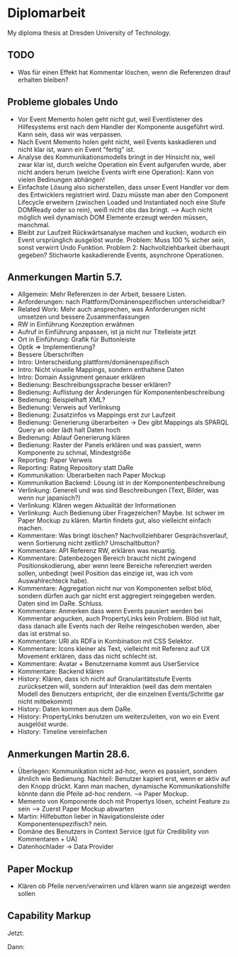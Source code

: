 # Diplomarbeit

My diploma thesis at Dresden University of Technology.

## TODO

* Was für einen Effekt hat Kommentar löschen, wenn die Referenzen drauf erhalten bleiben?

## Probleme globales Undo

* Vor Event Memento holen geht nicht gut, weil Eventlistener des Hilfesystems erst nach dem Handler der Komponente ausgeführt wird. Kann sein, dass wir was verpassen.
* Nach Event Memento holen geht nicht, weil Events kaskadieren und nicht klar ist, wann ein Event "fertig" ist.
* Analyse des Kommunikationsmodells bringt in der Hinsicht nix, weil zwar klar ist, durch welche Operation ein Event aufgerufen wurde, aber nicht anders herum (welche Events wirft eine Operation): Kann von vielen Bedinungen abhängen!
* Einfachste Lösung also sicherstellen, dass unser Event Handler vor dem des Entwicklers registriert wird. Dazu müsste man aber den Component Lifecycle erweitern (zwischen Loaded und Instantiated noch eine Stufe DOMReady oder so rein), weiß nicht obs das bringt. --> Auch nicht möglich weil dynamisch DOM Elemente erzeugt werden müssen, manchmal.
* Bleibt zur Laufzeit Rückwärtsanalyse machen und kucken, wodurch ein Event ursprünglich ausgelöst wurde. Problem: Muss 100 % sicher sein, sonst verwirrt Undo Funktion. Problem 2: Nachvollziehbarkeit überhaupt gegeben? Stichworte kaskadierende Events, asynchrone Operationen.

## Anmerkungen Martin 5.7.

* Allgemein: Mehr Referenzen in der Arbeit, bessere Listen.
* Anforderungen: nach Plattform/Domänenspezifischen unterscheidbar?
* Related Work: Mehr auch ansprechen, was Anforderungen nicht umsetzen und bessere Zusammenfassungen
* RW in Einführung Konzeption erwähnen
* Aufruf in Einführung anpassen, ist ja nicht nur Titelleiste jetzt
* Ort in Einführung: Grafik für Buttonleiste
* Optik => Implementierung?
* Bessere Überschriften
* Intro: Unterscheidung plattform/domänenspezifisch
* Intro: Nicht visuelle Mappings, sondern enthaltene Daten
* Intro: Domain Assignment genauer erklären
* Bedienung: Beschreibungssprache besser erklären?
* Bedienung: Auflistung der Änderungen für Komponentenbeschreibung
* Bedienung: Beispielhaft XML?
* Bedienung: Verweis auf Verlinkung
* Bedienung: Zusatzinfos vs Mappings erst zur Laufzeit
* Bedienung: Generierung überarbeiten -> Dev gibt Mappings als SPARQL Query an oder lädt halt Daten hoch
* Bedienung: Ablauf Generierung klären
* Bedienung: Raster der Panels erklären und was passiert, wenn Komponente zu schmal, Mindestgröße
* Reporting: Paper Verweis
* Reporting: Rating Repository statt DaRe
* Kommunikation: Überarbeiten nach Paper Mockup
* Kommunikation Backend: Lösung ist in der Komponentenbeschreibung
* Verlinkung: Generell und was sind Beschreibungen (Text, Bilder, was wenn nur japanisch?)
* Verlinkung: Klären wegen Aktualität der Informationen
* Verlinkung: Auch Bedienung über Fragezeichen? Maybe. Ist schwer im Paper Mockup zu klären. Martin findets gut, also vielleicht einfach machen.
* Kommentare: Was bringt löschen? Nachvollziehbarer Gesprächsverlauf, wenn Sortierung nicht zeitlich? Umschaltbutton?
* Kommentare: API Referenz RW, erklären was neuartig.
* Kommentare: Datenbezogen Bereich braucht nicht zwingend Positionskodierung, aber wenn leere Bereiche referenziert werden sollen, unbedingt (weil Position das einzige ist, was ich vom Auswahlrechteck habe).
* Kommentare: Aggregation nicht nur von Komponenten selbst blöd, sondern dürfen auch gar nicht erst aggregiert reingegeben werden. Daten sind im DaRe. Schluss.
* Kommentare: Anmerken dass wenn Events pausiert werden bei Kommentar angucken, auch PropertyLinks kein Problem. Blöd ist halt, dass danach alle Events nach der Reihe reingeschoben werden, aber das ist erstmal so.
* Kommentare: URI als RDFa in Kombination mit CSS Selektor.
* Kommentare: Icons kleiner als Text, vielleicht mit Referenz auf UX Movement erklären, dass das nicht schlecht ist.
* Kommentare: Avatar + Benutzername kommt aus UserService
* Kommentare: Backend klären
* History: Klären, dass ich nicht auf Granularitätsstufe Events zurücksetzen will, sondern auf Interaktion (weil das dem mentalen Modell des Benutzers entspricht, der die einzelnen Events/Schritte gar nicht mitbekommt)
* History: Daten kommen aus dem DaRe.
* History: PropertyLinks benutzen um weiterzuleiten, von wo ein Event ausgelöst wurde.
* History: Timeline vereinfachen

## Anmerkungen Martin 28.6.

* Überlegen: Kommunikation nicht ad-hoc, wenn es passiert, sondern ähnlich wie Bedienung. Nachteil: Benutzer kapiert erst, wenn er aktiv auf den Knopp drückt. Kann man machen, dynamische Kommunikationshilfe könnte dann die Pfeile ad-hoc rendern. --> Paper Mockup.
* Memento von Komponente doch mit Propertys lösen, scheint Feature zu sein --> Zuerst Paper Mockup abwarten
* Martin: Hilfebutton lieber in Navigationsleiste oder Komponentenspezifisch? nein.
* Domäne des Benutzers in Context Service (gut für Credibility von Kommentaren + UA)
* Datenhochlader -> Data Provider

## Paper Mockup

* Klären ob Pfeile nerven/verwirren und klären wann sie angezeigt werden sollen

## Capability Markup

Jetzt:

<capability id="search" activity="ua:search" entity="trvl:location"/>

Dann:

<!-- aktion -->
<capability id="search" activity="ua:search" entity="trvl:location" operations="searchOps" wait="5s" />

<!-- äquivalente operationen -->
<operations id="searchOps" testData="new york" relatedConcept="dbpedia:Search">
	<operation id="clickSearch" css="button.search" viso="a:click" />
	<operation id="typeSearch" css="button.search" viso="a:type" which="space" />
	<sequentialOperation id="menuSearch">
		<operation id="clickMenu" css="div.menu" viso="a:click" />
		<operation id="clickMenuSearch" css="div.menu > div.search" viso="a:click" />
	</sequentialOperation>
	<parallelOperation id="blublu" css=".vis">
		<operation id="pressStrg" viso="a:type" which="strg" />
		<operation id="pressA" viso="a:type" which="a"
	</parallelOperation>
</operations>